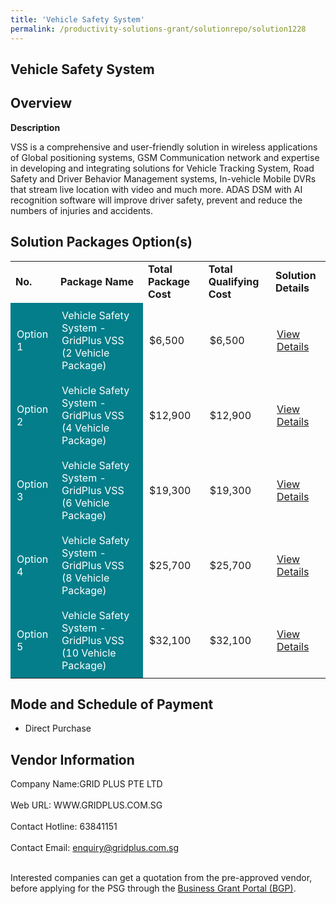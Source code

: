 ```yaml
---
title: 'Vehicle Safety System'
permalink: /productivity-solutions-grant/solutionrepo/solution1228
---
```


## Vehicle Safety System

## Overview

**Description**

VSS is a comprehensive and user-friendly solution in wireless applications of Global positioning systems, GSM Communication network and expertise in developing and integrating solutions for Vehicle Tracking System, Road Safety and Driver Behavior Management systems, In-vehicle Mobile DVRs that stream live location with video and much more. ADAS DSM with AI recognition software will improve driver safety, prevent and reduce the numbers of injuries and accidents.

## Solution Packages Option(s)

<table>
<tr>
<td><b>No.</b></td>
<td><b>Package Name</b></td>
<td><b>Total Package Cost</b></td>
<td><b>Total Qualifying Cost</b></td>
<td><b>Solution Details</b></td>
</tr>
<tr>
<td style='padding: 10px; background-color: #037E8A; color: #FFFFFF;'>Option 1</td>
<td style='padding: 10px; background-color: #037E8A; color: #FFFFFF;'>Vehicle Safety System - GridPlus VSS (2 Vehicle Package)</td>
<td style='padding: 10px;'>$6,500</td>
<td style='padding: 10px;'>$6,500</td>
<td style='padding: 10px;'><a href='https://www.gobusiness.gov.sg/images/psg/Desensitised_Grid_Plus_20200249_Annex_3_Part_1.pdf' target='_blank'>View Details</a></td>
</tr>
<tr>
<td style='padding: 10px; background-color: #037E8A; color: #FFFFFF;'>Option 2</td>
<td style='padding: 10px; background-color: #037E8A; color: #FFFFFF;'>Vehicle Safety System - GridPlus VSS (4 Vehicle Package)</td>
<td style='padding: 10px;'>$12,900</td>
<td style='padding: 10px;'>$12,900</td>
<td style='padding: 10px;'><a href='https://www.gobusiness.gov.sg/images/psg/Desensitised_Grid_Plus_20200249_Annex_3_Part_2.pdf' target='_blank'>View Details</a></td>
</tr>
<tr>
<td style='padding: 10px; background-color: #037E8A; color: #FFFFFF;'>Option 3</td>
<td style='padding: 10px; background-color: #037E8A; color: #FFFFFF;'>Vehicle Safety System - GridPlus VSS (6 Vehicle Package)</td>
<td style='padding: 10px;'>$19,300</td>
<td style='padding: 10px;'>$19,300</td>
<td style='padding: 10px;'><a href='https://www.gobusiness.gov.sg/images/psg/Desensitised_Grid_Plus_20200249_Annex_3_Part_3.pdf' target='_blank'>View Details</a></td>
</tr>
<tr>
<td style='padding: 10px; background-color: #037E8A; color: #FFFFFF;'>Option 4</td>
<td style='padding: 10px; background-color: #037E8A; color: #FFFFFF;'>Vehicle Safety System - GridPlus VSS (8 Vehicle Package)</td>
<td style='padding: 10px;'>$25,700</td>
<td style='padding: 10px;'>$25,700</td>
<td style='padding: 10px;'><a href='https://www.gobusiness.gov.sg/images/psg/Desensitised_Grid_Plus_20200249_Annex_3_Part_4.pdf' target='_blank'>View Details</a></td>
</tr>
<tr>
<td style='padding: 10px; background-color: #037E8A; color: #FFFFFF;'>Option 5</td>
<td style='padding: 10px; background-color: #037E8A; color: #FFFFFF;'>Vehicle Safety System - GridPlus VSS (10 Vehicle Package)</td>
<td style='padding: 10px;'>$32,100</td>
<td style='padding: 10px;'>$32,100</td>
<td style='padding: 10px;'><a href='https://www.gobusiness.gov.sg/images/psg/Desensitised_Grid_Plus_20200249_Annex_3_Part_5.pdf' target='_blank'>View Details</a></td>
</tr>
</table>

## Mode and Schedule of Payment

 - Direct Purchase

## Vendor Information

 Company Name:GRID PLUS PTE LTD <br><br>Web URL: WWW.GRIDPLUS.COM.SG <br><br>Contact Hotline: 63841151 <br><br>Contact Email: enquiry@gridplus.com.sg <br><br>

Interested companies can get a quotation from the pre-approved vendor, before applying for the PSG through the <a href='https://www.businessgrants.gov.sg/' target='_blank' rel='noopener'>Business Grant Portal (BGP)</a>.

<script src="/jquery/resize-tables.js"></script>
